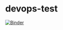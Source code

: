 # devops-test


[![Binder](http://mybinder.org/badge.svg)](http://mybinder.org:/repo/nkdhny/devops-test)

